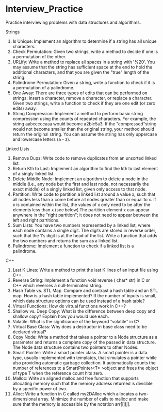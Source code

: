 # Interview_Practice
Practice interviewing problems with data structures and algorithms.

Strings

1. Is Unique: Implement an algorithm to determine if a string has all unique characters.
2. Check Permutation: Given two strings, write a method to decide if one is a permutation of the other.
3. URLify: Write a method to replace all spaces in a string with '%20'. You may assume that the string has sufficient space at the end to hold the additional characters, and that you are given the "true" length of the string.
4. Palindrome Permutation: Given a string, write a function to check if it is a permutation of a palindrome.
5. One Away: There are three types of edits that can be performed on strings: insert a character, remove a character, or replace a character. Given two strings, write a function to check if they are one edit (or zero edits) away.
6. String Compression: Implement a method to perform basic string compression using the counts of repeated characters. For example, the string aabcccccaaa would become a2blc5a3. If the "compressed"string would not become smaller than the original string, your method should return the original string. You can assume the string has only uppercase and lowercase letters (a - z).

Linked Lists

1. Remove Dups: Write code to remove duplicates from an unsorted linked list.
2. Return Kth to Last: Implement an algorithm to find the kth to last element of a singly linked list.
3. Delete Middle Node: Implement an algorithm to delete a node in the middle (i.e., any node but the first and last node, not necessarily the exact middle) of a singly linked list, given only access to that node.
4. Partition: Write code to partition a linked list around a value x, such that all nodes less than x come before all nodes greater than or equal to x. lf x is contained within the list, the values of x only need to be after the elements less than x (see below).The partition element x can appear anywhere in the "right partition"; it does not need to appear between the left and right partitions.
5. Sum Lists: You have two numbers represented by a linked list, where each node contains a single digit. The digits are stored in reverse order, such that the 1's digit is at the head of the list. Write a function that adds the two numbers and returns the sum as a linked list.
6. Palindrome: Implement a function to check if a linked list is a palindrome.

C++

1. Last K Lines: Write a method to print the last K lines of an input file using C++.
2. Reverse String: Implement a function void reverse ( char* str) in C or C++ which reverses a null-terminated string.
3. Hash Table vs. STL Map: Compare and contrast a hash table and an STL map. How is a hash table implemented? If the number of inputs is small, which data structure options can be used instead of a hash table?
4. Virtual Functions: How do virtual functions work in C++?
5. Shallow vs. Deep Copy: What is the difference between deep copy and shallow copy? Explain how you would use each.
6. Volatile: What is the significance of the keyword "volatile" in C?
7. Virtual Base Class: Why does a destructor in base class need to be declared virtual?
8. Copy Node: Write a method that takes a pointer to a Node structure as a parameter and returns a complete copy of the passed in data structure. The Node data structure contains two pointers to other Nodes.
9. Smart Pointer: Write a smart pointer class. A smart pointer is a data type, usually implemented with templates, that simulates a pointer while also providing automatic garbage collection. It automatically counts the number of references to a SmartPointer<T* >object and frees the object of type T when the reference count hits zero.
10. Malloc: Write an aligned malloc and free function that supports allocating memory such that the memory address returned is divisible by a specific power of two.
11. Alloc: Write a function in C called my2DAlloc which allocates a two-dimensional array. Minimize the number of calls to malloc and make sure that the memory is accessible by the notation arr[i][j].
